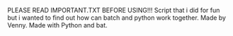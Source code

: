 PLEASE READ IMPORTANT.TXT BEFORE USING!!! 
Script that i did for fun but i wanted to find out how can batch and python work together. 
Made by Venny. 
Made with Python and bat. 


